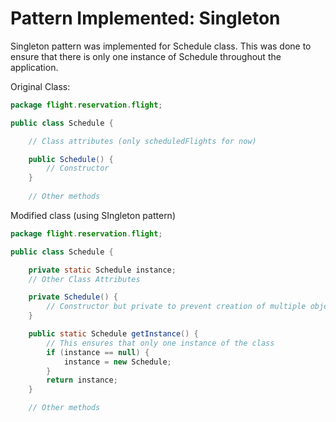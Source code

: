 # Pattern Implemented: Singleton
Singleton pattern was implemented for Schedule class. 
This was done to ensure that there is only one instance of Schedule throughout the application.

Original Class:
```java
package flight.reservation.flight;

public class Schedule {

    // Class attributes (only scheduledFlights for now)

    public Schedule() {
        // Constructor
    }
    
    // Other methods
```

Modified class (using SIngleton pattern)
```java
package flight.reservation.flight;

public class Schedule {

    private static Schedule instance;
    // Other Class Attributes

    private Schedule() {
        // Constructor but private to prevent creation of multiple objects
    }

    public static Schedule getInstance() {
        // This ensures that only one instance of the class
        if (instance == null) {
            instance = new Schedule;
        }
        return instance;
    }

    // Other methods
```